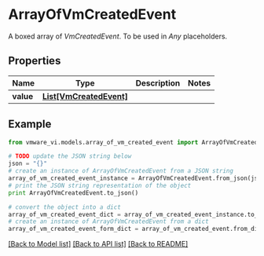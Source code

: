# ArrayOfVmCreatedEvent

A boxed array of *VmCreatedEvent*. To be used in *Any* placeholders. 

## Properties
Name | Type | Description | Notes
------------ | ------------- | ------------- | -------------
**value** | [**List[VmCreatedEvent]**](VmCreatedEvent.md) |  | 

## Example

```python
from vmware_vi.models.array_of_vm_created_event import ArrayOfVmCreatedEvent

# TODO update the JSON string below
json = "{}"
# create an instance of ArrayOfVmCreatedEvent from a JSON string
array_of_vm_created_event_instance = ArrayOfVmCreatedEvent.from_json(json)
# print the JSON string representation of the object
print ArrayOfVmCreatedEvent.to_json()

# convert the object into a dict
array_of_vm_created_event_dict = array_of_vm_created_event_instance.to_dict()
# create an instance of ArrayOfVmCreatedEvent from a dict
array_of_vm_created_event_form_dict = array_of_vm_created_event.from_dict(array_of_vm_created_event_dict)
```
[[Back to Model list]](../README.md#documentation-for-models) [[Back to API list]](../README.md#documentation-for-api-endpoints) [[Back to README]](../README.md)


